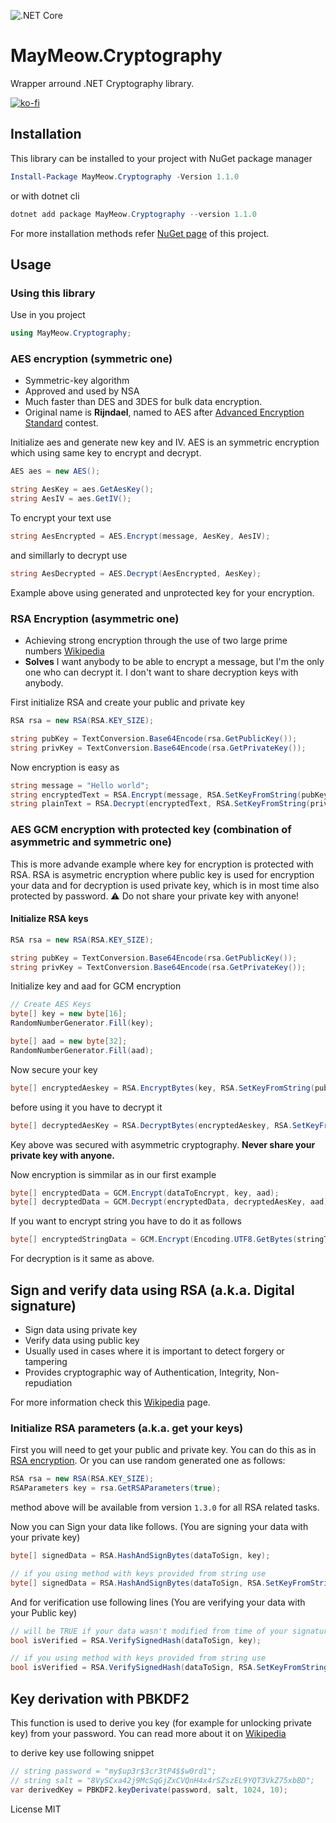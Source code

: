 ![.NET Core](https://github.com/MayMeow/MayMeow.Cryptography/workflows/.NET%20Core/badge.svg)

# MayMeow.Cryptography

Wrapper arround .NET Cryptography library.

[![ko-fi](https://ko-fi.com/img/githubbutton_sm.svg)](https://ko-fi.com/D1D5DMOTA)

## Installation

This library can be installed to your project with NuGet package manager

```powershell
Install-Package MayMeow.Cryptography -Version 1.1.0
```

or with dotnet cli

```powershell
dotnet add package MayMeow.Cryptography --version 1.1.0
```

For more installation methods refer [NuGet page](https://www.nuget.org/packages/MayMeow.Cryptography) of this project.

## Usage

### Using this library

Use in you project

```csharp
using MayMeow.Cryptography;
```

### AES encryption (symmetric one)

- Symmetric-key algorithm
- Approved and used by NSA
- Much faster than DES and 3DES for bulk data encryption.
- Original name is **Rijndael**, named to AES after [Advanced Encryption Standard](https://en.wikipedia.org/wiki/Advanced_Encryption_Standard_process) contest.

Initialize aes and generate new key and IV. AES is an symmetric encryption which using same key to encrypt and decrypt.

```csharp
AES aes = new AES();

string AesKey = aes.GetAesKey();
string AesIV = aes.GetIV();
```

To encrypt your text use

```csharp
string AesEncrypted = AES.Encrypt(message, AesKey, AesIV);
```

and simillarly to decrypt use

```csharp
string AesDecrypted = AES.Decrypt(AesEncrypted, AesKey);
```

Example above using generated and unprotected key for your encryption. 

### RSA Encryption (asymmetric one)

- Achieving strong encryption through the use of two large prime numbers [Wikipedia](https://en.wikipedia.org/wiki/RSA_(cryptosystem))
- **Solves** I want anybody to be able to encrypt a message, but I'm the only one who can decrypt it. I don't want to share decryption keys with anybody.

First initialize RSA and create your public and private key

```csharp
RSA rsa = new RSA(RSA.KEY_SIZE);

string pubKey = TextConversion.Base64Encode(rsa.GetPublicKey());
string privKey = TextConversion.Base64Encode(rsa.GetPrivateKey());
```

Now encryption is easy as

```csharp
string message = "Hello world";
string encryptedText = RSA.Encrypt(message, RSA.SetKeyFromString(pubKey));
string plainText = RSA.Decrypt(encryptedText, RSA.SetKeyFromString(privKey));
```

### AES GCM encryption with protected key (combination of asymmetric and symmetric one)

This is more advande example where key for encryption is protected with RSA. RSA is asymetric encryption where public key is used for encryption your data and for decryption is used private key, which is in most time also protected by password. :warning: Do not share your private key with anyone!

#### Initialize RSA keys

```csharp
RSA rsa = new RSA(RSA.KEY_SIZE);

string pubKey = TextConversion.Base64Encode(rsa.GetPublicKey());
string privKey = TextConversion.Base64Encode(rsa.GetPrivateKey());
```

Initialize key and aad for GCM encryption

```csharp
// Create AES Keys
byte[] key = new byte[16];
RandomNumberGenerator.Fill(key);

byte[] aad = new byte[32];
RandomNumberGenerator.Fill(aad);
```

Now secure your key

```csharp
byte[] encryptedAeskey = RSA.EncryptBytes(key, RSA.SetKeyFromString(pubKey));
```

before using it you have to decrypt it

```csharp
byte[] decryptedAesKey = RSA.DecryptBytes(encryptedAeskey, RSA.SetKeyFromString(privKey));
```

Key above was secured with asymmetric cryptography. **Never share your private key with anyone.**

Now encryption is simmilar as in our first example

```csharp
byte[] encryptedData = GCM.Encrypt(dataToEncrypt, key, aad);
byte[] decryptedData = GCM.Decrypt(encryptedData, decryptedAesKey, aad);
```

If you want to encrypt string you have to do it as follows

```csharp
byte[] encryptedStringData = GCM.Encrypt(Encoding.UTF8.GetBytes(stringToEncrypt), key, aad);
```

For decryption is it same as above.

## Sign and verify data using RSA (a.k.a. Digital signature)

- Sign data using private key
- Verify data using public key
- Usually used in cases where it is important to detect forgery or tampering
- Provides cryptographic way of Authentication, Integrity, Non-repudiation

For more information check this [Wikipedia](https://en.wikipedia.org/wiki/Digital_signature) page.

### Initialize RSA parameters (a.k.a. get your keys)

First you will need to get your public and private key. You can do this as in  [RSA encryption](#rsa-encryption-asymmetric-one). Or you can use random generated one as follows:

```csharp
RSA rsa = new RSA(RSA.KEY_SIZE);
RSAParameters key = rsa.GetRSAParameters(true);
```

method above will be available from version `1.3.0` for all RSA related tasks.

Now you can Sign your data like follows. (You are signing your data with your private key)

```csharp
byte[] signedData = RSA.HashAndSignBytes(dataToSign, key);

// if you using method with keys provided from string use
byte[] signedData = RSA.HashAndSignBytes(dataToSign, RSA.SetKeyFromString(privKey));
```

And for verification use following lines (You are verifying your data with your Public key)

```csharp
// will be TRUE if your data wasn't modified from time of your signature, otherwise it will be FALSE
bool isVerified = RSA.VerifySignedHash(dataToSign, key);

// if you using method with keys provided from string use
bool isVerified = RSA.VerifySignedHash(dataToSign, RSA.SetKeyFromString(pubKey));
```

## Key derivation with PBKDF2

This function is used to derive you key (for example for unlocking private key) from your password. You can read more about it on [Wikipedia](https://en.wikipedia.org/wiki/PBKDF2)

to derive key use following snippet

```csharp
// string password = "my$up3r$3cr3tP4$$w0rd1";
// string salt = "8VySCxa42j9McSqGjZxCVQnH4x4rSZszEL9YQT3VkZ75xbBD";
var derivedKey = PBKDF2.keyDerivate(password, salt, 1024, 10);
```

License MIT
